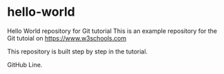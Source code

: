 # hello-world
Hello World repository for Git tutorial
This is an example repository for the Git tutoial on https://www.w3schools.com

This repository is built step by step in the tutorial.

GitHub Line.
